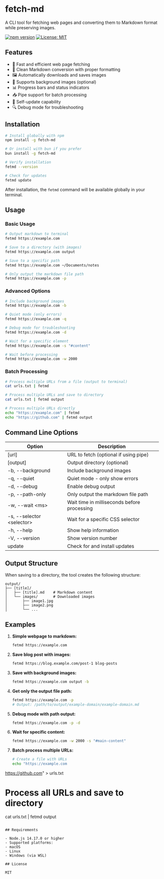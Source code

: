 # fetch-md

A CLI tool for fetching web pages and converting them to Markdown format while preserving images.

[![npm version](https://badge.fury.io/js/fetch-md.svg)](https://www.npmjs.com/package/fetch-md)
[![License: MIT](https://img.shields.io/badge/License-MIT-yellow.svg)](https://opensource.org/licenses/MIT)

## Features

- 🚀 Fast and efficient web page fetching
- 📝 Clean Markdown conversion with proper formatting
- 🖼️ Automatically downloads and saves images
- 🎨 Supports background images (optional)
- 📊 Progress bars and status indicators
- 📥 Pipe support for batch processing
- 🔄 Self-update capability
- 🔍 Debug mode for troubleshooting

## Installation

```bash
# Install globally with npm
npm install -g fetch-md

# Or install with bun if you prefer
bun install -g fetch-md

# Verify installation
fetmd --version

# Check for updates
fetmd update
```

After installation, the `fetmd` command will be available globally in your terminal.

## Usage

### Basic Usage

```bash
# Output markdown to terminal
fetmd https://example.com

# Save to a directory (with images)
fetmd https://example.com output

# Save to a specific path
fetmd https://example.com ~/Documents/notes

# Only output the markdown file path
fetmd https://example.com -p
```

### Advanced Options

```bash
# Include background images
fetmd https://example.com -b

# Quiet mode (only errors)
fetmd https://example.com -q

# Debug mode for troubleshooting
fetmd https://example.com -d

# Wait for a specific element
fetmd https://example.com -s "#content"

# Wait before processing
fetmd https://example.com -w 2000
```

### Batch Processing

```bash
# Process multiple URLs from a file (output to terminal)
cat urls.txt | fetmd

# Process multiple URLs and save to directory
cat urls.txt | fetmd output

# Process multiple URLs directly
echo "https://example.com" | fetmd
echo "https://github.com" | fetmd output
```

## Command Line Options

| Option | Description |
|--------|-------------|
| [url] | URL to fetch (optional if using pipe) |
| [output] | Output directory (optional) |
| -b, --background | Include background images |
| -q, --quiet | Quiet mode - only show errors |
| -d, --debug | Enable debug output |
| -p, --path-only | Only output the markdown file path |
| -w, --wait \<ms> | Wait time in milliseconds before processing |
| -s, --selector \<selector> | Wait for a specific CSS selector |
| -h, --help | Show help information |
| -V, --version | Show version number |
| update | Check for and install updates |

## Output Structure

When saving to a directory, the tool creates the following structure:

```
output/
├── [title]/
│   ├── [title].md    # Markdown content
│   └── images/       # Downloaded images
│       ├── image1.jpg
│       ├── image2.png
│       └── ...
```

## Examples

1. **Simple webpage to markdown:**
   ```bash
   fetmd https://example.com
   ```

2. **Save blog post with images:**
   ```bash
   fetmd https://blog.example.com/post-1 blog-posts
   ```

3. **Save with background images:**
   ```bash
   fetmd https://example.com output -b
   ```

4. **Get only the output file path:**
   ```bash
   fetmd https://example.com -p
   # Output: /path/to/output/example-domain/example-domain.md
   ```

5. **Debug mode with path output:**
   ```bash
   fetmd https://example.com -p -d
   ```

6. **Wait for specific content:**
   ```bash
   fetmd https://example.com -w 2000 -s "#main-content"
   ```

7. **Batch process multiple URLs:**
   ```bash
   # Create a file with URLs
   echo "https://example.com
https://github.com" > urls.txt
   
   # Process all URLs and save to directory
   cat urls.txt | fetmd output
   ```

## Requirements

- Node.js 14.17.0 or higher
- Supported platforms:
  - macOS
  - Linux
  - Windows (via WSL)

## License

MIT
